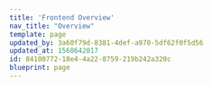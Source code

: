 ```yaml
---
title: 'Frontend Overview'
nav_title: "Overview"
template: page
updated_by: 3a60f79d-8381-4def-a970-5df62f0f5d56
updated_at: 1568642017
id: 84100772-18e4-4a22-8759-219b242a320c
blueprint: page
---
```

